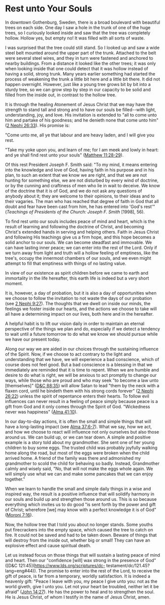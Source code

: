 # Rest unto Your Souls

In downtown Gothenburg, Sweden, there is a broad boulevard with beautiful
trees on each side. One day I saw a hole in the trunk of one of the huge
trees, so I curiously looked inside and saw that the tree was completely
hollow. Hollow yes, but empty no! It was filled with all sorts of waste.

I was surprised that the tree could still stand. So I looked up and saw a wide
steel belt mounted around the upper part of the trunk. Attached to the belt
were several steel wires, and they in turn were fastened and anchored to
nearby buildings. From a distance it looked like the other trees; it was only
when looking inside that one could detect that it was hollow instead of having
a solid, strong trunk. Many years earlier something had started the process of
weakening the trunk a little bit here and a little bit there. It did not
happen overnight. However, just like a young tree grows bit by bit into a
sturdy tree, so we can grow step by step in our capacity to be solid and
filled from the inside out, in contrast to the hollow tree.

It is through the healing Atonement of Jesus Christ that we may have the
strength to stand tall and strong and to have our souls be filled--with light,
understanding, joy, and love. His invitation is extended to "all to come unto
him and partake of his goodness; and he denieth none that come unto him" ([2
Nephi 26:33](https://www.lds.org/scriptures/bofm/2-ne/26.33?lang=eng#32)). His
promise is:

"Come unto me, all ye that labour and are heavy laden, and I will give you
rest.

"Take my yoke upon you, and learn of me; for I am meek and lowly in heart: and
ye shall find rest unto your souls" ([Matthew
11:28-29](https://www.lds.org/scriptures/nt/matt/11.28-29?lang=eng#27)).

Of this rest President Joseph F. Smith said: "To my mind, it means entering
into the knowledge and love of God, having faith in his purpose and in his
plan, to such an extent that we know we are right, and that we are not hunting
for something else, we are not disturbed by every wind of doctrine, or by the
cunning and craftiness of men who lie in wait to deceive. We know of the
doctrine that it is of God, and we do not ask any questions of anybody about
it; they are welcome to their opinions, to their ideas and to their vagaries.
The man who has reached that degree of faith in God that all doubt and fear
have been cast from him, he has entered into 'God's rest'" (_Teachings of
Presidents of the Church: Joseph F. Smith_ [1998], 56).

To find rest unto our souls includes peace of mind and heart, which is the
result of learning and following the doctrine of Christ, and becoming Christ's
extended hands in serving and helping others. Faith in Jesus Christ and
following His teachings give us a firm hope, and this hope becomes a solid
anchor to our souls. We can become steadfast and immovable. We can have
lasting inner peace; we can enter into the rest of the Lord. Only if we turn
away from light and truth will a hollow feeling of emptiness, like the tree's,
occupy the innermost chambers of our souls, and we even might attempt to fill
that emptiness with things of no lasting value.

In view of our existence as spirit children before we came to earth and
immortality in the life hereafter, this earth life is indeed but a very short
moment.

It is, however, a day of probation, but it is also a day of opportunities when
we choose to follow the invitation to not waste the days of our probation (see
[2 Nephi 9:27](https://www.lds.org/scriptures/bofm/2-ne/9.27?lang=eng#26)).
The thoughts that we dwell on inside our minds, the feelings we foster inside
our hearts, and the actions we choose to take will all have a determining
impact on our lives, both here and in the hereafter.

A helpful habit is to lift our vision daily in order to maintain an eternal
perspective of the things we plan and do, especially if we detect a tendency
to wait until a future tomorrow to do what we know we should pursue while we
have our present today.

Along our way we are aided in our choices through the sustaining influence of
the Spirit. Now, if we choose to act contrary to the light and understanding
that we have, we will experience a bad conscience, which of course does not
feel good. But a bad conscience is a blessing in that we immediately are
reminded that it is time to repent. When we are humble and desire to do what
is right, we will be anxious to act promptly to change our ways, while those
who are proud and who may seek "to become a law unto [themselves]" ([D&amp;C
88:35](https://www.lds.org/scriptures/dc-testament/dc/88.35?lang=eng#34)) will
allow Satan to lead "them by the neck with a flaxen cord, until he bindeth
them with his strong cords forever" ([2 Nephi
26:22](https://www.lds.org/scriptures/bofm/2-ne/26.22?lang=eng#21)) unless the
spirit of repentance enters their hearts. To follow evil influences can never
result in a feeling of peace simply because peace is a gift from God and it
only comes through the Spirit of God. "Wickedness never was happiness" ([Alma
41:10](https://www.lds.org/scriptures/bofm/alma/41.10?lang=eng#9)).

In our day-to-day actions, it is often the small and simple things that will
have a long-lasting impact (see [Alma
37:6-7](https://www.lds.org/scriptures/bofm/alma/37.6-7?lang=eng#5)). What we
say, how we act, and how we choose to react will influence not only ourselves
but also those around us. We can build up, or we can tear down. A simple and
positive example is a story told about my grandmother. She sent one of her
young children to buy some eggs. The trusted child was probably joyfully
walking home along the road, but most of the eggs were broken when the child
arrived home. A friend of the family was there and admonished my grandmother
to scold the child for behaving so badly. Instead, Grandmother calmly and
wisely said, "No, that will not make the eggs whole again. We will simply use
what we can and make some pancakes that we can enjoy together."

When we learn to handle the small and simple daily things in a wise and
inspired way, the result is a positive influence that will solidify harmony in
our souls and build up and strengthen those around us. This is so because
everything which invites us to do good "is sent forth by the power and gift of
Christ; wherefore [we] may know with a perfect knowledge it is of God"
([Moroni 7:16](https://www.lds.org/scriptures/bofm/moro/7.16?lang=eng#15)).

Now, the hollow tree that I told you about no longer stands. Some youths put
firecrackers into the empty space, which caused the tree to catch on fire. It
could not be saved and had to be taken down. Beware of things that will
destroy from the inside out, whether big or small! They can have an explosive
effect and cause spiritual death.

Let us instead focus on those things that will sustain a lasting peace of mind
and heart. Then our "confidence [will] wax strong in the presence of God"
([D&amp;C 121:45](https://www.lds.org/scriptures/dc-
testament/dc/121.45?lang=eng#44)). The promise to enter into the rest of the
Lord, to receive the gift of peace, is far from a temporary, worldly
satisfaction. It is indeed a heavenly gift: "Peace I leave with you, my peace
I give unto you: not as the world giveth, give I unto you. Let not your heart
be troubled, neither let it be afraid" ([John
14:27](https://www.lds.org/scriptures/nt/john/14.27?lang=eng#26)). He has the
power to heal and to strengthen the soul. He is Jesus Christ, of whom I
testify in the name of Jesus Christ, amen.


